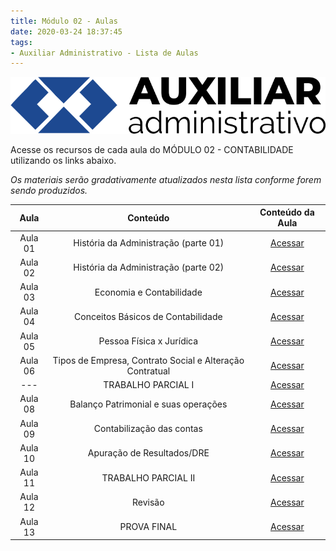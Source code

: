 ```yaml
---
title: Módulo 02 - Aulas
date: 2020-03-24 18:37:45
tags:
- Auxiliar Administrativo - Lista de Aulas
---
```


<img src="../../../assets/media/img/cursos/logo-auxiliar-administrativo-01.png" alt="Auxiliar Administrativo" title="Auxiliar Administrativo" class="img-50  bg-white">

Acesse os recursos de cada aula do MÓDULO 02 - CONTABILIDADE utilizando os links abaixo.

*Os materiais serão gradativamente atualizados nesta lista conforme forem sendo produzidos.*

| Aula    | Conteúdo                                      | Conteúdo da Aula |
| :-----: | :-----:                                       | :-----:          |
| Aula 01 | História da Administração (parte 01) | [Acessar](../aulas/aula-11)       | 
| Aula 02 | História da Administração (parte 02) | [Acessar](../aulas/aula-12)       | 
| Aula 03 | Economia e Contabilidade                      | [Acessar](../aulas/aula-13)      |
| Aula 04 | Conceitos Básicos de Contabilidade            | [Acessar](../aulas/aula-14)      |  
| Aula 05 | Pessoa Física x Jurídica                      | [Acessar](../aulas/aula-15)      | 
| Aula 06 | Tipos de Empresa, Contrato Social e Alteração Contratual | [Acessar](../aulas/aula-16)  | 
| --- | TRABALHO PARCIAL I | [Acessar](../aulas/aula-prova-parcial)     | 
| Aula 08 | Balanço Patrimonial e suas operações          | [Acessar]()      | 
| Aula 09 | Contabilização das contas                     | [Acessar]()      | 
| Aula 10 | Apuração de Resultados/DRE | [Acessar]()      | 
| Aula 11 | TRABALHO PARCIAL II                           | [Acessar]()      | 
| Aula 12 | Revisão                                       | [Acessar]()      | 
| Aula 13 | PROVA FINAL                                   | [Acessar](../provas-anteriores) | 
